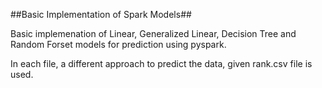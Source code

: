 ##Basic Implementation of Spark Models##

Basic implemenation of Linear, Generalized Linear, Decision Tree and Random Forset models for prediction using pyspark.

In each file, a different approach to predict the data, given rank.csv file is used. 

